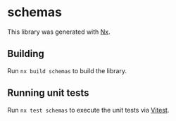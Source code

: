 # schemas

This library was generated with [Nx](https://nx.dev).

## Building

Run `nx build schemas` to build the library.

## Running unit tests

Run `nx test schemas` to execute the unit tests via [Vitest](https://vitest.dev/).
